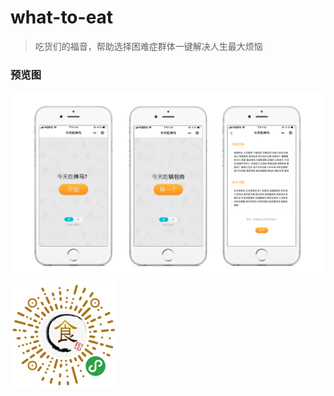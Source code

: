 # what-to-eat

> 吃货们的福音，帮助选择困难症群体一键解决人生最大烦恼

### 预览图
<img src="https://github.com/JeanwayHwang/WhatToEat/blob/master/static/images/screenshot.png" width="700" alt="小程序截屏">
<img src="https://github.com/JeanwayHwang/WhatToEat/blob/master/static/images/qrcode.jpg" width="170" alt="小程序码">
